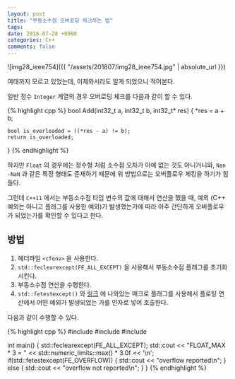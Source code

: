 ```yaml
---
layout: post
title: "부동소수점 오버로딩 체크하는 법"
tags: 
date: 2018-07-28 +0900
categories: C++
comments: false
---
```

<script type="text/javascript"
    src="http://cdn.mathjax.org/mathjax/latest/MathJax.js?config=TeX-AMS-MML_HTMLorMML">
</script>

![img28_ieee754]({{ "/assets/201807/img28_ieee754.jpg" | absolute_url }})

여태까지 모르고 있었는데, 이제와서라도 알게 되었으니 적어본다.

일반 정수 `Integer` 계열의 경우 오버로딩 체크를 다음과 같이 할 수 있다.

{% highlight cpp %}
bool Add(int32_t a, int32_t b, int32_t* res) {
    *res = a + b;

    bool is_overloaded = ((*res - a) != b);
    return is_overloaded;
}
{% endhighlight %}

하지만 `Float` 의 경우에는 정수형 처럼 소수점 오차가 아예 없는 것도 아니거니와, `Nan` `-NaN` 과 같은 특정 형태도 존재하기 때문에 위 방법으로는 오버플로우 체킹을 하기가 힘들다.

그런데 `C++11` 에서는 부동소수점 타입 변수의 값에 대해서 연산을 했을 때, 예외 (C++ 예외는 아니고 플래그를 사용한 예외)가 발생했는가에 따라 아주 간단하게 오버플로우가 되었는가를 확인할 수 있다고 한다.

## 방법

1. 헤더파일 `<cfenv>` 을 사용한다.
2. `std::feclearexcept(FE_ALL_EXCEPT)` 을 사용해서 부동소수점 플래그를 초기화시킨다.
3. 부동소수점 연산을 수행한다.
4. `std::fetestexcept()` 와 [링크](https://en.cppreference.com/w/cpp/numeric/fenv/FE_exceptions) 에 나와있는 매크로 플래그를 사용해서 플로팅 연산에서 어떤 예외가 발생되었는 가를 인자로 넣어 호출한다. 

다음과 같이 수행할 수 있다.

{% highlight cpp %}
#include <iostream>
#include <cfenv>
#include <limits>

int main()
{
    std::feclearexcept(FE_ALL_EXCEPT);
    std::cout << "FLOAT_MAX * 3 = " << 
            std::numeric_limits<float>::max() * 3.0f << '\n';
    if(std::fetestexcept(FE_OVERFLOW)) {
        std::cout << "overflow reported\n";
    } else {
        std::cout << "overflow not reported\n";
    }
}
{% endhighlight %}

